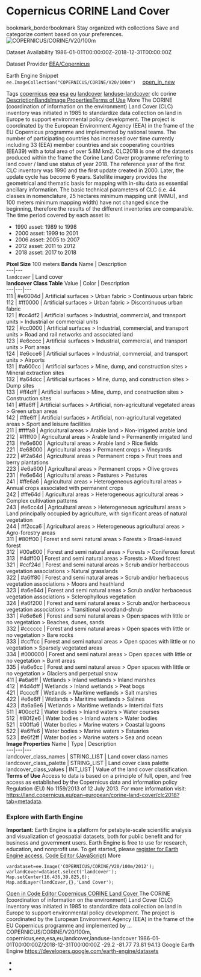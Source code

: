  
#  Copernicus CORINE Land Cover 
bookmark_borderbookmark Stay organized with collections  Save and categorize content based on your preferences.
![COPERNICUS/CORINE/V20/100m](https://developers.google.com/earth-engine/datasets/images/COPERNICUS/COPERNICUS_CORINE_V20_100m_sample.png) 

Dataset Availability
    1986-01-01T00:00:00Z–2018-12-31T00:00:00Z 

Dataset Provider
     [ EEA/Copernicus ](https://land.copernicus.eu/pan-european/corine-land-cover/view) 

Earth Engine Snippet
     `    ee.ImageCollection("COPERNICUS/CORINE/V20/100m")   ` [ open_in_new ](https://code.earthengine.google.com/?scriptPath=Examples:Datasets/COPERNICUS/COPERNICUS_CORINE_V20_100m) 

Tags
     [copernicus](https://developers.google.com/earth-engine/datasets/tags/copernicus) [eea](https://developers.google.com/earth-engine/datasets/tags/eea) [esa](https://developers.google.com/earth-engine/datasets/tags/esa) [eu](https://developers.google.com/earth-engine/datasets/tags/eu) [landcover](https://developers.google.com/earth-engine/datasets/tags/landcover) [landuse-landcover](https://developers.google.com/earth-engine/datasets/tags/landuse-landcover)
clc
corine
[Description](https://developers.google.com/earth-engine/datasets/catalog/COPERNICUS_CORINE_V20_100m#description)[Bands](https://developers.google.com/earth-engine/datasets/catalog/COPERNICUS_CORINE_V20_100m#bands)[Image Properties](https://developers.google.com/earth-engine/datasets/catalog/COPERNICUS_CORINE_V20_100m#image-properties)[Terms of Use](https://developers.google.com/earth-engine/datasets/catalog/COPERNICUS_CORINE_V20_100m#terms-of-use) More
The CORINE (coordination of information on the environment) Land Cover (CLC) inventory was initiated in 1985 to standardize data collection on land in Europe to support environmental policy development. The project is coordinated by the European Environment Agency (EEA) in the frame of the EU Copernicus programme and implemented by national teams. The number of participating countries has increased over time currently including 33 (EEA) member countries and six cooperating countries (EEA39) with a total area of over 5.8M km2.
CLC2018 is one of the datasets produced within the frame the Corine Land Cover programme referring to land cover / land use status of year 2018. The reference year of the first CLC inventory was 1990 and the first update created in 2000. Later, the update cycle has become 6 years. Satellite imagery provides the geometrical and thematic basis for mapping with in-situ data as essential ancillary information. The basic technical parameters of CLC (i.e. 44 classes in nomenclature, 25 hectares minimum mapping unit (MMU), and 100 meters minimum mapping width) have not changed since the beginning, therefore the results of the different inventories are comparable.
The time period covered by each asset is:
  * 1990 asset: 1989 to 1998
  * 2000 asset: 1999 to 2001
  * 2006 asset: 2005 to 2007
  * 2012 asset: 2011 to 2012
  * 2018 asset: 2017 to 2018


**Pixel Size** 100 meters 
**Bands**
Name | Description  
---|---  
`landcover` | Land cover  
**landcover Class Table**
Value | Color | Description  
---|---|---  
111 | #e6004d | Artificial surfaces > Urban fabric > Continuous urban fabric  
112 | #ff0000 | Artificial surfaces > Urban fabric > Discontinuous urban fabric  
121 | #cc4df2 | Artificial surfaces > Industrial, commercial, and transport units > Industrial or commercial units  
122 | #cc0000 | Artificial surfaces > Industrial, commercial, and transport units > Road and rail networks and associated land   
123 | #e6cccc | Artificial surfaces > Industrial, commercial, and transport units > Port areas  
124 | #e6cce6 | Artificial surfaces > Industrial, commercial, and transport units > Airports  
131 | #a600cc | Artificial surfaces > Mine, dump, and construction sites > Mineral extraction sites  
132 | #a64dcc | Artificial surfaces > Mine, dump, and construction sites > Dump sites  
133 | #ff4dff | Artificial surfaces > Mine, dump, and construction sites > Construction sites  
141 | #ffa6ff | Artificial surfaces > Artificial, non-agricultural vegetated areas > Green urban areas  
142 | #ffe6ff | Artificial surfaces > Artificial, non-agricultural vegetated areas > Sport and leisure facilities  
211 | #ffffa8 | Agricultural areas > Arable land > Non-irrigated arable land  
212 | #ffff00 | Agricultural areas > Arable land > Permanently irrigated land  
213 | #e6e600 | Agricultural areas > Arable land > Rice fields  
221 | #e68000 | Agricultural areas > Permanent crops > Vineyards  
222 | #f2a64d | Agricultural areas > Permanent crops > Fruit trees and berry plantations  
223 | #e6a600 | Agricultural areas > Permanent crops > Olive groves  
231 | #e6e64d | Agricultural areas > Pastures > Pastures  
241 | #ffe6a6 | Agricultural areas > Heterogeneous agricultural areas > Annual crops associated with permanent crops  
242 | #ffe64d | Agricultural areas > Heterogeneous agricultural areas > Complex cultivation patterns  
243 | #e6cc4d | Agricultural areas > Heterogeneous agricultural areas > Land principally occupied by agriculture, with significant areas of natural vegetation   
244 | #f2cca6 | Agricultural areas > Heterogeneous agricultural areas > Agro-forestry areas  
311 | #80ff00 | Forest and semi natural areas > Forests > Broad-leaved forest  
312 | #00a600 | Forest and semi natural areas > Forests > Coniferous forest  
313 | #4dff00 | Forest and semi natural areas > Forests > Mixed forest  
321 | #ccf24d | Forest and semi natural areas > Scrub and/or herbaceous vegetation associations > Natural grasslands  
322 | #a6ff80 | Forest and semi natural areas > Scrub and/or herbaceous vegetation associations > Moors and heathland  
323 | #a6e64d | Forest and semi natural areas > Scrub and/or herbaceous vegetation associations > Sclerophyllous vegetation   
324 | #a6f200 | Forest and semi natural areas > Scrub and/or herbaceous vegetation associations > Transitional woodland-shrub   
331 | #e6e6e6 | Forest and semi natural areas > Open spaces with little or no vegetation > Beaches, dunes, sands  
332 | #cccccc | Forest and semi natural areas > Open spaces with little or no vegetation > Bare rocks  
333 | #ccffcc | Forest and semi natural areas > Open spaces with little or no vegetation > Sparsely vegetated areas  
334 | #000000 | Forest and semi natural areas > Open spaces with little or no vegetation > Burnt areas  
335 | #a6e6cc | Forest and semi natural areas > Open spaces with little or no vegetation > Glaciers and perpetual snow  
411 | #a6a6ff | Wetlands > Inland wetlands > Inland marshes  
412 | #4d4dff | Wetlands > Inland wetlands > Peat bogs  
421 | #ccccff | Wetlands > Maritime wetlands > Salt marshes  
422 | #e6e6ff | Wetlands > Maritime wetlands > Salines  
423 | #a6a6e6 | Wetlands > Maritime wetlands > Intertidal flats  
511 | #00ccf2 | Water bodies > Inland waters > Water courses  
512 | #80f2e6 | Water bodies > Inland waters > Water bodies  
521 | #00ffa6 | Water bodies > Marine waters > Coastal lagoons  
522 | #a6ffe6 | Water bodies > Marine waters > Estuaries  
523 | #e6f2ff | Water bodies > Marine waters > Sea and ocean  
**Image Properties**
Name | Type | Description  
---|---|---  
landcover_class_names | STRING_LIST | Land cover class names  
landcover_class_palette | STRING_LIST | Land cover class palette  
landcover_class_values | INT_LIST | Value of the land cover classification.  
**Terms of Use**
Access to data is based on a principle of full, open, and free access as established by the Copernicus data and information policy Regulation (EU) No 1159/2013 of 12 July 2013. For more information visit: <https://land.copernicus.eu/pan-european/corine-land-cover/clc2018?tab=metadata>.
### Explore with Earth Engine
**Important:** Earth Engine is a platform for petabyte-scale scientific analysis and visualization of geospatial datasets, both for public benefit and for business and government users. Earth Engine is free to use for research, education, and nonprofit use. To get started, please [register for Earth Engine access.](https://console.cloud.google.com/earth-engine)
[Code Editor (JavaScript)](https://developers.google.com/earth-engine/datasets/catalog/COPERNICUS_CORINE_V20_100m#code-editor-javascript-sample) More
```
vardataset=ee.Image('COPERNICUS/CORINE/V20/100m/2012');
varlandCover=dataset.select('landcover');
Map.setCenter(16.436,39.825,6);
Map.addLayer(landCover,{},'Land Cover');
```
[ Open in Code Editor ](https://code.earthengine.google.com/?scriptPath=Examples:Datasets/COPERNICUS/COPERNICUS_CORINE_V20_100m)
[ Copernicus CORINE Land Cover ](https://developers.google.com/earth-engine/datasets/catalog/COPERNICUS_CORINE_V20_100m)
The CORINE (coordination of information on the environment) Land Cover (CLC) inventory was initiated in 1985 to standardize data collection on land in Europe to support environmental policy development. The project is coordinated by the European Environment Agency (EEA) in the frame of the EU Copernicus programme and implemented by …
COPERNICUS/CORINE/V20/100m, copernicus,eea,esa,eu,landcover,landuse-landcover 
1986-01-01T00:00:00Z/2018-12-31T00:00:00Z
-29.2 -81.77 73.81 94.13 
Google Earth Engine
https://developers.google.com/earth-engine/datasets
  * [ ](https://doi.org/https://land.copernicus.eu/pan-european/corine-land-cover/view)
  * [ ](https://doi.org/https://developers.google.com/earth-engine/datasets/catalog/COPERNICUS_CORINE_V20_100m)


